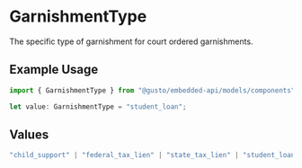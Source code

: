 # GarnishmentType

The specific type of garnishment for court ordered garnishments.

## Example Usage

```typescript
import { GarnishmentType } from "@gusto/embedded-api/models/components";

let value: GarnishmentType = "student_loan";
```

## Values

```typescript
"child_support" | "federal_tax_lien" | "state_tax_lien" | "student_loan" | "creditor_garnishment" | "federal_loan" | "other_garnishment"
```